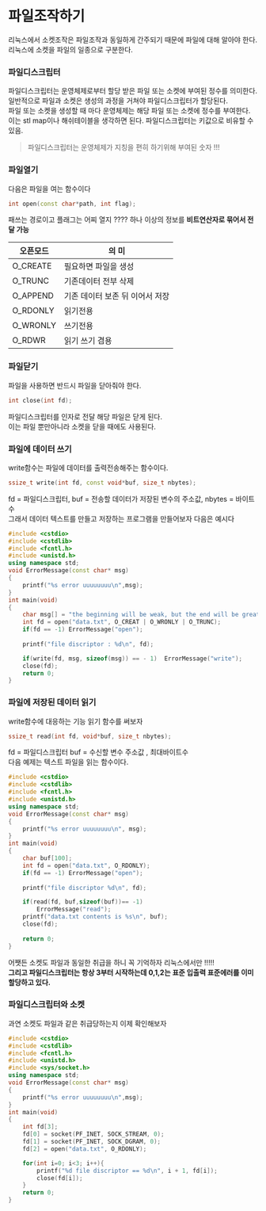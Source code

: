 # 파일조작하기

리눅스에서 소켓조작은 파일조작과 동일하게 간주되기 때문에 파일에 대해 알아야 한다. </br>
리눅스에 소켓을 파일의 일종으로 구분한다.  </br>

### 파일디스크립터

파일디스크립터는 운영체제로부터 할당 받은 파일 또는 소켓에 부여된 정수를 의미한다. </br>
일반적으로 파일과 소켓은 생성의 과정을 거쳐야 파일디스크립터가 할당된다. </br>
파일 또는 소켓을 생성할 때 마다 운영체제는 해당 파일 또는 소켓에 정수를 부여한다. </br>
이는 stl map이나 해쉬테이블을 생각하면 된다. 파일디스크립터는 키값으로 비유할 수 있음. </br>

> 파일디스크립터는 운영체제가 지칭을 편히 하기위해 부여된 숫자 !!!

### 파일열기

다음은 파일을 여는 함수이다</br>

```c++
int open(const char*path, int flag);
```

패쓰는 경로이고 플래그는 어찌 열지 ???? 하나 이상의 정보를 **비트연산자로 묶어서 전달 가능**</br>

| 오픈모드 | 의 미 |
|---|---|
| O_CREATE | 필요하면 파일을 생성 |
| O_TRUNC | 기존데이터 전부 삭제 |
| O_APPEND | 기존 데이터 보존 뒤 이어서 저장 |
| O_RDONLY | 읽기전용 |
| O_WRONLY | 쓰기전용 |
| O_RDWR | 읽기 쓰기 겸용 |

### 파일닫기

파일을 사용하면 반드시 파일을 닫아줘야 한다. </br>

```c++
int close(int fd); 
```

파일디스크립터를 인자로 전달 해당 파일은 닫게 된다. </br>
이는 파일 뿐만아니라 소켓을 닫을 때에도 사용된다. </br>

### 파일에 데이터 쓰기

write함수는 파일에 데이터를 출력전송해주는 함수이다. </br>

```c++
ssize_t write(int fd, const void*buf, size_t nbytes);
```

fd = 파일디스크립터, buf = 전송할 데이터가 저장된 변수의 주소값, nbytes = 바이트수 </br>
그래서 데이터 텍스트를 만들고 저장하는 프로그램을 만들어보자 다음은 예시다 </br>

```c++
#include <cstdio>
#include <cstdlib>
#include <fcntl.h>
#include <unistd.h>
using namespace std;
void ErrorMessage(const char* msg)
{
    printf("%s error uuuuuuuu\n",msg);
}
int main(void)
{
    char msg[] = "the beginning will be weak, but the end will be great\n"; 
    int fd = open("data.txt", O_CREAT | O_WRONLY | O_TRUNC);
    if(fd == -1) ErrorMessage("open");
    
    printf("file discriptor : %d\n", fd);

    if(write(fd, msg, sizeof(msg)) == - 1)  ErrorMessage("write");
    close(fd);
    return 0;
}
```

### 파일에 저장된 데이터 읽기

write함수에 대응하는 기능 읽기 함수를 써보자</br>

```c++
ssize_t read(int fd, void*buf, size_t nbytes);
```

fd = 파일디스크립터 buf = 수신할 변수 주소값 , 최대바이트수 </br>
다음 예제는 텍스트 파일을 읽는 함수이다. </br>

```c++
#include <cstdio>
#include <cstdlib>
#include <fcntl.h>
#include <unistd.h>
using namespace std;
void ErrorMessage(const char* msg)
{
    printf("%s error uuuuuuuu\n", msg);
}
int main(void)
{
    char buf[100];
    int fd = open("data.txt", O_RDONLY);
    if(fd == -1) ErrorMessage("open");
    
    printf("file discriptor %d\n", fd);

    if(read(fd, buf,sizeof(buf))== -1) 
        ErrorMessage("read");
    printf("data.txt contents is %s\n", buf);
    close(fd);
    
    return 0;
}
```

어쨋든 소켓도 파일과 동일한 취급을 하니 꼭 기억하자 리눅스에서만 !!!!!</br>
**그리고 파일디스크립터는 항상 3부터 시작하는데 0,1,2는 표준 입출력 표준에러를 이미 할당하고 있다.**

### 파일디스크립터와 소켓

과연 소켓도 파일과 같은 취급당하는지 이제 확인해보자 
```c++
#include <cstdio>
#include <cstdlib>
#include <fcntl.h>
#include <unistd.h>
#include <sys/socket.h>
using namespace std;
void ErrorMessage(const char* msg)
{
    printf("%s error uuuuuuuu\n",msg);
}
int main(void)
{
    int fd[3];
    fd[0] = socket(PF_INET, SOCK_STREAM, 0);
    fd[1] = socket(PF_INET, SOCK_DGRAM, 0);
    fd[2] = open("data.txt", O_RDONLY);

    for(int i=0; i<3; i++){
        printf("%d file discriptor == %d\n", i + 1, fd[i]);
        close(fd[i]);
    }
    return 0;
}
```
